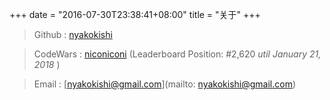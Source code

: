 +++
date = "2016-07-30T23:38:41+08:00"
title = "关于"
+++

> Github : [nyakokishi](https://www.github.com/nyakokishi)

> CodeWars : [niconiconi](https://www.codewars.com/users/niconiconi) (Leaderboard Position: #2,620 *util January 21, 2018* )

> Email : [nyakokishi@gmail.com](mailto: nyakokishi@gmail.com)

